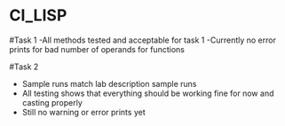 # CI_LISP

#Task 1 
 -All methods tested and acceptable for task 1
 -Currently no error prints for bad number of operands for functions

#Task 2
 - Sample runs match lab description sample runs
 - All testing shows that everything should be working fine for now and casting properly
 - Still no warning or error prints yet
